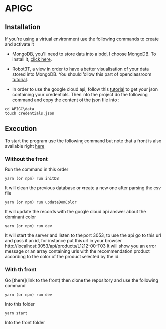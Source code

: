 # APIGC

## Installation
If you're using a virtual environment use the following commands to create and activate it
- MongoDB, you'll need to store data into a bdd, I choose MongoDB.
To install it, [click here](https://www.mongodb.com/download-center/community?jmp=docs).

- Robot3T, a view in order to have a better visualisation of your data stored into MongoDB.
You should follow this part of openclassroom 
[tutorial](https://openclassrooms.com/fr/courses/4462426-maitrisez-les-bases-de-donnees-nosql/4474601-decouvrez-le-fonctionnement-de-mongodb).

- In order to use the google cloud api, follow this [tutorial](https://cloud.google.com/iam/docs/creating-managing-service-account-keys)
to get your json containing your credentials. Then into the project do the following command and copy the content of the json file into :
```
cd APIGC\data
touch credentials.json
```

## Execution
To start the program use the following command 
but note that a front is also available right [here]() 

### Without the front
Run the command in this order 
```
yarn (or npm) run initDB
```
It will clean the previous database or create a new one after parsing the csv file
```
yarn (or npm) run updateDomColor
```
It will update the records with the google cloud api answer about the dominant color
```
yarn (or npm) run dev
```
It will start the server and listen to the port 3053, to use the api go to this url
and pass it an id, for instance put this url in your browser http://localhost:3053/api/products/L1212-00-T03
It will show you an error message or an array containing urls with the recommendation product
according to the color of the product selected by the id.

### With th front 

Go [there](link to the front) then clone the repository and use the following command 

```
yarn (or npm) run dev
```
Into this folder 
```
yarn start 
```
Into the front folder